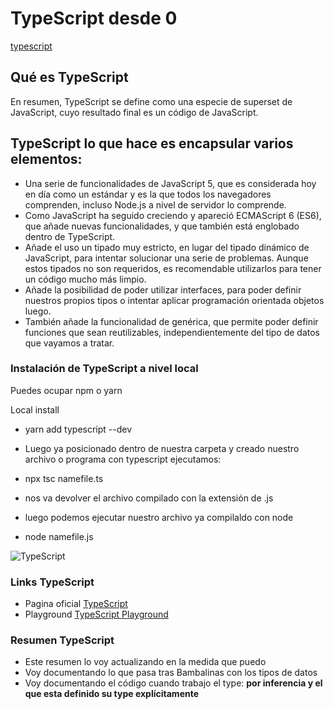 # TypeScript desde 0

[typescript](https://raw.githubusercontent.com/volta2016/typescript/main/cover/typescript-logo.jpg)

## Qué es TypeScript
En resumen, TypeScript se define como una especie de superset de JavaScript, cuyo resultado final es un código de JavaScript.

## TypeScript lo que hace es encapsular varios elementos:

 - Una serie de funcionalidades de JavaScript 5, que es considerada hoy en día como un estándar y es la que todos los navegadores comprenden, incluso Node.js a nivel de servidor lo comprende.
 - Como JavaScript ha seguido creciendo y apareció ECMAScript 6 (ES6), que añade nuevas funcionalidades, y que también está englobado dentro de TypeScript.
 - Añade el uso un tipado muy estricto, en lugar del tipado dinámico de JavaScript, para intentar solucionar una serie de problemas. Aunque estos tipados no son requeridos, es recomendable utilizarlos para tener un código mucho más limpio.
-  Añade la posibilidad de poder utilizar interfaces, para poder definir nuestros propios tipos o intentar aplicar programación orientada objetos luego.
- También añade la funcionalidad de genérica, que permite poder definir funciones que sean reutilizables, independientemente del tipo de datos que vayamos a tratar.



### Instalación de TypeScript a nivel local

Puedes ocupar npm o yarn

Local install



- yarn add typescript --dev

- Luego ya posicionado dentro de nuestra carpeta y creado nuestro archivo o programa con typescript ejecutamos:

- npx tsc namefile.ts

- nos va devolver el archivo compilado con la extensión de .js

- luego podemos ejecutar nuestro archivo ya compilaldo con node 

- node namefile.js




![TypeScript]()

### Links TypeScript

- Pagina oficial [TypeScript](https://www.typescriptlang.org/)
- Playground [TypeScript Playground](https://www.typescriptlang.org/play?#code/PTAEHUFMBsGMHsC2lQBd5oBYoCoE8AHSAZVgCcBLA1UABWgEM8BzM+AVwDsATAGiwoBnUENANQAd0gAjQRVSQAUCEmYKsTKGYUAbpGF4OY0BoadYKdJMoL+gzAzIoz3UNEiPOofEVKVqAHSKymAAmkYI7NCuqGqcANag8ABmIjQUXrFOKBJMggBcISGgoAC0oACCbvCwDKgU8JkY7p7ehCTkVDQS2E6gnPCxGcwmZqDSTgzxxWWVoASMFmgYkAAeRJTInN3ymj4d-jSCeNsMq-wuoPaOltigAKoASgAywhK7SbGQZIIz5VWCFzSeCrZagNYbChbHaxUDcCjJZLfSDbExIAgUdxkUBIursJzCFJtXydajBBCcQQ0MwAUVWDEQC0gADVHBQGNJ3KAALygABEAAkYNAMOB4GRonzFBTBPB3AERcwABS0+mM9ysygc9wASmCKhwzQ8ZC8iHFzmB7BoXzcZmY7AYzEg-Fg0HUiQ58D0Ii8fLpDKZgj5SWxfPADlQAHJhAA5SASPlBFQAeS+ZHegmdWkgR1QjgUrmkeFATjNOmGWH0KAQiGhwkuNok4uiIgMHGxCyYrA4PCCJSAA)

### Resumen TypeScript

- Este resumen lo voy actualizando en la medida que puedo 
- Voy documentando lo que pasa tras Bambalinas con los tipos de datos
- Voy documentando el código cuando trabajo el type: 
**por inferencia y el que esta definido  su type explícitamente**
